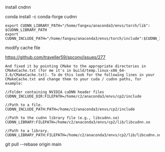 install cndnn

conda install -c conda-forge cudnn

```
export CUDNN_LIBRARY_PATH="/home/fangxu/anaconda3/envs/torch/lib": $CUDNN_LIBRARY_PATH
export CUDNN_INCLUDE_PATH="/home/fangxu/anaconda3/envs/torch/include":$CUDNN_INCLUDE_PATH
```
modify cache file 

https://github.com/traveller59/spconv/issues/277

```
And fixed it by pointing CMake to the appropriate directories in CMakeCache.txt (for me it's in build/temp.linux-x86_64-3.6/CMakeCache.txt). To do this look for the following lines in your CMakeCache.txt and change them to your cuda / cudnn paths, for example:

//Folder containing NVIDIA cuDNN header files
CUDNN_INCLUDE_DIR:FILEPATH=/home/c2/anaconda3/envs/cp2/include

//Path to a file.
CUDNN_INCLUDE_PATH:PATH=/home/c2/anaconda3/envs/cp2/include

//Path to the cudnn library file (e.g., libcudnn.so)
CUDNN_LIBRARY:FILEPATH=/home/c2/anaconda3/envs/cp2/lib/libcudnn.so

//Path to a library.
CUDNN_LIBRARY_PATH:FILEPATH=/home/c2/anaconda3/envs/cp2/lib/libcudnn.so

```

git pull --rebase origin main